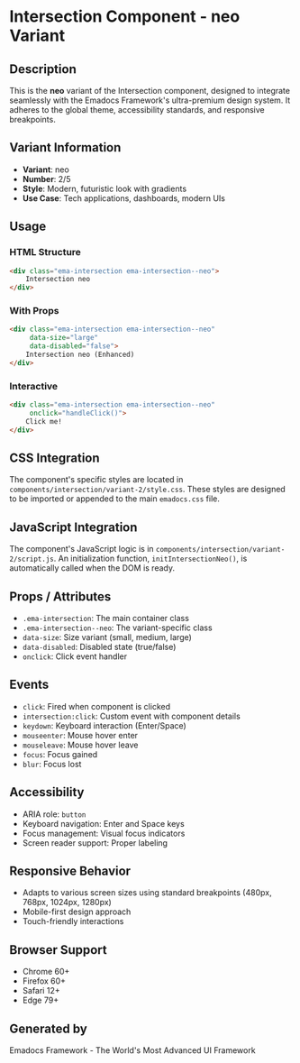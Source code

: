 # Intersection Component - neo Variant

## Description
This is the **neo** variant of the Intersection component, designed to integrate seamlessly with the Emadocs Framework's ultra-premium design system. It adheres to the global theme, accessibility standards, and responsive breakpoints.

## Variant Information
- **Variant**: neo
- **Number**: 2/5
- **Style**: Modern, futuristic look with gradients
- **Use Case**: Tech applications, dashboards, modern UIs

## Usage

### HTML Structure
```html
<div class="ema-intersection ema-intersection--neo">
    Intersection neo
</div>
```

### With Props
```html
<div class="ema-intersection ema-intersection--neo" 
     data-size="large" 
     data-disabled="false">
    Intersection neo (Enhanced)
</div>
```

### Interactive
```html
<div class="ema-intersection ema-intersection--neo" 
     onclick="handleClick()">
    Click me!
</div>
```

## CSS Integration
The component's specific styles are located in `components/intersection/variant-2/style.css`. These styles are designed to be imported or appended to the main `emadocs.css` file.

## JavaScript Integration
The component's JavaScript logic is in `components/intersection/variant-2/script.js`. An initialization function, `initIntersectionNeo()`, is automatically called when the DOM is ready.

## Props / Attributes
- `.ema-intersection`: The main container class
- `.ema-intersection--neo`: The variant-specific class
- `data-size`: Size variant (small, medium, large)
- `data-disabled`: Disabled state (true/false)
- `onclick`: Click event handler

## Events
- `click`: Fired when component is clicked
- `intersection:click`: Custom event with component details
- `keydown`: Keyboard interaction (Enter/Space)
- `mouseenter`: Mouse hover enter
- `mouseleave`: Mouse hover leave
- `focus`: Focus gained
- `blur`: Focus lost

## Accessibility
- ARIA role: `button`
- Keyboard navigation: Enter and Space keys
- Focus management: Visual focus indicators
- Screen reader support: Proper labeling

## Responsive Behavior
- Adapts to various screen sizes using standard breakpoints (480px, 768px, 1024px, 1280px)
- Mobile-first design approach
- Touch-friendly interactions

## Browser Support
- Chrome 60+
- Firefox 60+
- Safari 12+
- Edge 79+

## Generated by
Emadocs Framework - The World's Most Advanced UI Framework
